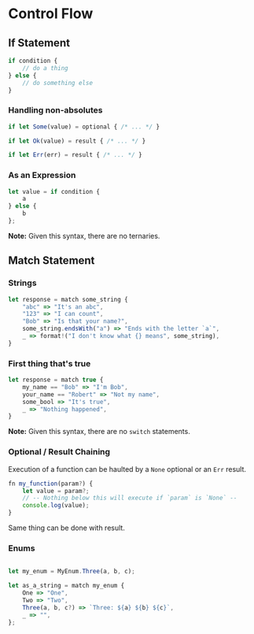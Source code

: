 # Control Flow

## If Statement

```js
if condition {
    // do a thing
} else {
    // do something else
}
```

### Handling non-absolutes

```js
if let Some(value) = optional { /* ... */ }

if let Ok(value) = result { /* ... */ }

if let Err(err) = result { /* ... */ }
```

### As an Expression

```js
let value = if condition {
    a
} else {
    b
};
```

**Note:** Given this syntax, there are no ternaries.

## Match Statement

### Strings

```js
let response = match some_string {
    "abc" => "It's an abc",
    "123" => "I can count",
    "Bob" => "Is that your name?",
    some_string.endsWith("a") => "Ends with the letter `a`",
    _ => format!("I don't know what {} means", some_string),
}
```

### First thing that's true

```js
let response = match true {
    my_name == "Bob" => "I'm Bob",
    your_name == "Robert" => "Not my name",
    some_bool => "It's true",
    _ => "Nothing happened",
}
```

**Note:** Given this syntax, there are no `switch` statements.

### Optional / Result Chaining

Execution of a function can be haulted by a `None` optional or an `Err` result.

```js
fn my_function(param?) {
    let value = param?;
    // -- Nothing below this will execute if `param` is `None` --
    console.log(value);
}
```

Same thing can be done with result.

### Enums

```js

let my_enum = MyEnum.Three(a, b, c);

let as_a_string = match my_enum {
    One => "One",
    Two => "Two",
    Three(a, b, c?) => `Three: ${a} ${b} ${c}`,
    _ => "",
};
```
